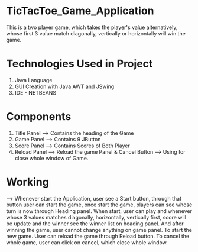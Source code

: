 # TicTacToe_Game_Application
This is a two player game, which takes the player's value alternatively, whose first 3 value match diagonally, vertically or horizontally will win the game.

# Technologies Used in Project
1. Java Language
2. GUI Creation with Java AWT and JSwing
3. IDE - NETBEANS

# Components
1. Title Panel --> Contains the heading of the Game
2. Game Panel --> Contains 9 JButton
3. Score Panel --> Contains Scores of Both Player
4. Reload Panel --> Reload the game Panel & Cancel Button --> Using for close whole window of Game.

# Working
--> Whenever start the Application, user see a Start button, through that button user can start the game, once start the game, players can see whose turn is now through Heading panel. When start, user can play and whenever whose 3 values matches diagonally, horizontally, vertically first, score will be update and the winner see the winner list on heading panel. And after winning the game, user cannot change anything on game panel. To start the new game. User can reload the game through Reload button. To cancel the whole game, user can click on cancel, which close whole window.



